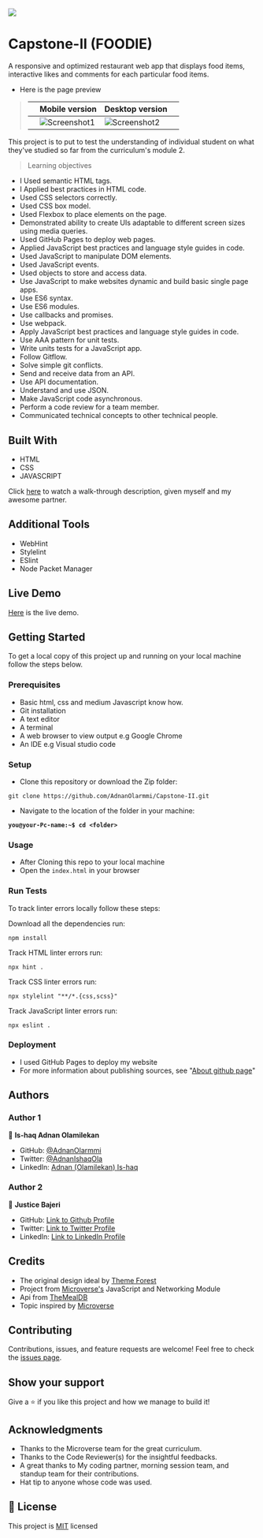 # 
![](https://img.shields.io/badge/Microverse-blueviolet)

# Capstone-II (FOODIE)

A responsive and optimized restaurant web app that displays food items, interactive likes and comments for each particular food items.

- Here is the page preview

> |     | Mobile version                      | Desktop version                      |     |
> | --- | ----------------------------------- | ------------------------------------ | --- |
> |     | ![Screenshot1](./src/images/mobile.gif) | ![Screenshot2](./src/images/desktop.gif) |

This project is to put to test the understanding of individual student on what they've studied so far from the curriculum's module 2.

> Learning objectives

- I Used semantic HTML tags.
- I Applied best practices in HTML code.
- Used CSS selectors correctly.
- Used CSS box model.
- Used Flexbox to place elements on the page.
- Demonstrated ability to create UIs adaptable to different screen sizes using media queries.
- Used GitHub Pages to deploy web pages.
- Applied JavaScript best practices and language style guides in code.
- Used JavaScript to manipulate DOM elements.
- Used JavaScript events.
- Used objects to store and access data.
- Use JavaScript to make websites dynamic and build basic single page apps.
- Use ES6 syntax.
- Use ES6 modules.
- Use callbacks and promises.
- Use webpack.
- Apply JavaScript best practices and language style guides in code.
- Use AAA pattern for unit tests.
- Write units tests for a JavaScript app.
- Follow Gitflow.
- Solve simple git conflicts.
- Send and receive data from an API.
- Use API documentation.
- Understand and use JSON.
- Make JavaScript code asynchronous.
- Perform a code review for a team member.
- Communicated technical concepts to other technical people.
## Built With

- HTML
- CSS
- JAVASCRIPT

Click [here](https://drive.google.com/file/d/10jlVzfUTsPanuWBrkPkt3mns3-lkKOC-/view?usp=sharing) to watch a walk-through description, given myself and my awesome partner.

## Additional Tools

- WebHint
- Stylelint
- ESlint
- Node Packet Manager

## Live Demo

[Here](https://adnanolarmmi.github.io/Capstone-II/) is the live demo.

## Getting Started

To get a local copy of this project up and running on your local machine follow the steps below.

### Prerequisites

- Basic html, css and medium Javascript know how.
- Git installation
- A text editor 
- A terminal
- A web browser to view output e.g Google Chrome
- An IDE e.g Visual studio code

### Setup

- Clone this repository or download the Zip folder:

```
git clone https://github.com/AdnanOlarmmi/Capstone-II.git
```

- Navigate to the location of the folder in your machine:

**``you@your-Pc-name:~$ cd <folder>``**

### Usage

- After Cloning this repo to your local machine
- Open the `index.html` in your browser

### Run Tests
To track linter errors locally follow these steps:  

Download all the dependencies run:
```
npm install
```
Track HTML linter errors run:
```
npx hint .
```
Track CSS linter errors run:
```
npx stylelint "**/*.{css,scss}"
```
Track JavaScript linter errors run:
```
npx eslint .
```

### Deployment

- I used GitHub Pages to deploy my website
- For more information about publishing sources, see "[About github page](https://docs.github.com/en/pages/getting-started-with-github-pages/about-github-pages#publishing-sources-for-github-pages-sites)"

## Authors

### Author 1

👤 **Is-haq Adnan Olamilekan**

- GitHub: [@AdnanOlarmmi](https://github.com/adnanolarmmi)
- Twitter: [@AdnanIshaqOla](https://twitter.com/AdnanIshaqOla)
- LinkedIn: [Adnan (Olamilekan) Is-haq](https://linkedin.com/in/adnan-is-haq-olamilekan)

### Author 2

👤 **Justice Bajeri**

- GitHub: [Link to Github Profile](https://github.com/Strangeal)
- Twitter: [Link to Twitter Profile](https://twitter.com/Str_angeal)
- LinkedIn: [Link to LinkedIn Profile](https://www.linkedin.com/in/justice-bajeri-0b7211243/)

## Credits

- The original design ideal by [Theme Forest](https://www.themeforest.net)
- Project from [Microverse's](https://bit.ly/MicroverseTN) JavaScript and Networking Module
- Api from [TheMealDB](https://www.themealdb.com/)
- Topic inspired by [Microverse](https://www.microverse.org/)

## Contributing

Contributions, issues, and feature requests are welcome!
Feel free to check the [issues page](https://github.com/AdnanOlarmmi/Capstone-II/issues).

## Show your support

Give a ⭐️ if you like this project and how we manage to build it!

## Acknowledgments

- Thanks to the Microverse team for the great curriculum.
- Thanks to the Code Reviewer(s) for the insightful feedbacks.
- A great thanks to My coding partner, morning session team, and standup team for their contributions.
- Hat tip to anyone whose code was used.

## 📝 License

This project is [MIT](LICENSE) licensed
